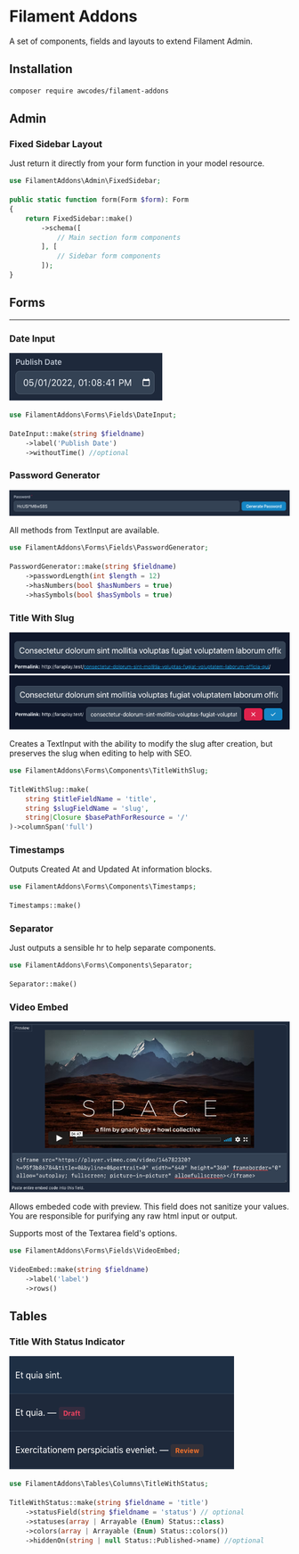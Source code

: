 # Filament Addons

A set of components, fields and layouts to extend Filament Admin.

## Installation

```bash
composer require awcodes/filament-addons
```

## Admin

### **Fixed Sidebar Layout**

Just return it directly from your form function in your model resource.

```php
use FilamentAddons\Admin\FixedSidebar;

public static function form(Form $form): Form
{
    return FixedSidebar::make()
        ->schema([
            // Main section form components
        ], [
            // Sidebar form components
        ]);
}
```

## Forms

---

### **Date Input**

![date input](images/date-input.png)

```php
use FilamentAddons\Forms\Fields\DateInput;

DateInput::make(string $fieldname)
    ->label('Publish Date')
    ->withoutTime() //optional
```

### **Password Generator**

![password generator](images/password-generator.png)

All methods from TextInput are available.

```php
use FilamentAddons\Forms\Fields\PasswordGenerator;

PasswordGenerator::make(string $fieldname)
    ->passwordLength(int $length = 12)
    ->hasNumbers(bool $hasNumbers = true)
    ->hasSymbols(bool $hasSymbols = true)
```

### **Title With Slug**

![title with slug](images/title-with-slug.png) ![title with slug open](images/title-with-slug-open.png)

Creates a TextInput with the ability to modify the slug after creation, but preserves the slug when editing to help with SEO.

```php
use FilamentAddons\Forms\Components\TitleWithSlug;

TitleWithSlug::make(
    string $titleFieldName = 'title',
    string $slugFieldName = 'slug',
    string|Closure $basePathForResource = '/'
)->columnSpan('full')
```

### **Timestamps**

Outputs Created At and Updated At information blocks.

```php
use FilamentAddons\Forms\Components\Timestamps;

Timestamps::make()
```

### **Separator**

Just outputs a sensible hr to help separate components.

```php
use FilamentAddons\Forms\Components\Separator;

Separator::make()
```

### **Video Embed**

![video-embed](images/video-embed.png)

Allows embeded code with preview. This field does not sanitize your values. You are responsible for purifying any raw html input or output.

Supports most of the Textarea field's options.

```php
use FilamentAddons\Forms\Fields\VideoEmbed;

VideoEmbed::make(string $fieldname)
    ->label('label')
    ->rows()
```

## Tables

### **Title With Status Indicator**

![title with status](images/title-with-status.png)

```php
use FilamentAddons\Tables\Columns\TitleWithStatus;

TitleWithStatus::make(string $fieldname = 'title')
    ->statusField(string $fieldname = 'status') // optional
    ->statuses(array | Arrayable (Enum) Status::class)
    ->colors(array | Arrayable (Enum) Status::colors())
    ->hiddenOn(string | null Status::Published->name) //optional
```
